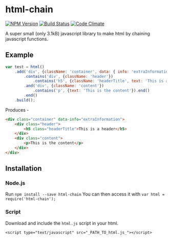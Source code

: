 # html-chain

[![NPM Version](https://img.shields.io/npm/v/html-chain.svg?style=flat-square)](https://www.npmjs.com/package/html-chain)
[![Build Status](https://img.shields.io/travis/maael/html-chain.svg?style=flat-square)](https://travis-ci.org/maael/html-chain)
[![Code Climate](https://img.shields.io/codeclimate/github/maael/html-chain.svg?style=flat-square)](https://codeclimate.com/github/maael/html-chain)

A super small (only 3.1kB) javascript library to make html by chaining javascript functions.

## Example

```js
var test = html()
    .add('div', {className: 'container', data: { info: 'extraInformation' }})
        .contains('div', {className: 'header'})
            .contains('h5', {className: 'headerTitle', text: 'This is a header'}).end()
        .and('div', {className: 'content'})
            .contains('p', {text: 'This is the content'}).end()
        .end()
    .build();
```

Produces -

```html
<div class="container" data-info="extraInformation">
    <div class="header">
        <h5 class="headerTitle">This is a header</h5>
    </div>
    <div class="content">
        <p>This is the content</p>
    </div>
</div>
```

## Installation

### Node.js

Run
```npm install --save html-chain```
You can then access it with ```var html = require('html-chain');```

### Script

Download and include the ```html.js``` script in your html.

```<script type="text/javascript" src="_PATH_TO_html.js_"></script>```
